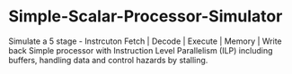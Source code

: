 # Simple-Scalar-Processor-Simulator
Simulate a 5 stage - Instrcuton Fetch | Decode | Execute | Memory | Write back  Simple processor with Instruction Level Parallelism (ILP) including buffers, handling data and control hazards by stalling.
